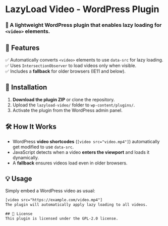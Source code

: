 # LazyLoad Video - WordPress Plugin

### 🚀 A lightweight WordPress plugin that enables **lazy loading** for `<video>` elements.

## 📌 Features
✅ Automatically converts `<video>` elements to use `data-src` for lazy loading.  
✅ Uses `IntersectionObserver` to load videos only when visible.  
✅ Includes a **fallback** for older browsers (IE11 and below).  

## 🔧 Installation
1. **Download the plugin ZIP** or clone the repository.  
2. Upload the `lazyload-video/` folder to `wp-content/plugins/`.  
3. Activate the plugin from the WordPress admin panel.  

## 🛠️ How It Works
- WordPress **video shortcodes** (`[video src="video.mp4"]`) automatically get modified to use `data-src`.  
- JavaScript detects when a video **enters the viewport** and loads it dynamically.  
- A **fallback** ensures videos load even in older browsers.  

## 💡 Usage
Simply embed a WordPress video as usual:
```html
[video src="https://example.com/video.mp4"]
The plugin will automatically apply lazy loading to all videos.

## 📄 License
This plugin is licensed under the GPL-2.0 license.